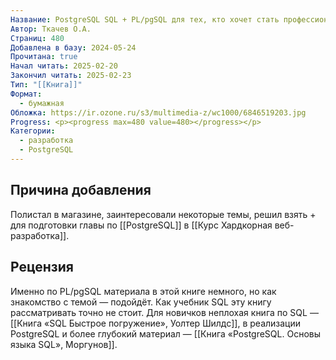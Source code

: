 ```yaml
---
Название: PostgreSQL SQL + PL/pgSQL для тех, кто хочет стать профессионалом.
Автор: Ткачев О.А.
Страниц: 480
Добавлена в базу: 2024-05-24
Прочитана: true
Начал читать: 2025-02-20
Закончил читать: 2025-02-23
Тип: "[[Книга]]"
Формат:
  - бумажная
Обложка: https://ir.ozone.ru/s3/multimedia-z/wc1000/6846519203.jpg
Progress: <p><progress max=480 value=480></progress></p>
Категории:
  - разработка
  - PostgreSQL
---
```

## Причина добавления

Полистал в магазине, заинтересовали некоторые темы, решил взять + для подготовки главы по [[PostgreSQL]] в [[Курс Хардкорная веб-разработка]].

## Рецензия

Именно по PL/pgSQL материала в этой книге немного, но как знакомство с темой — подойдёт. Как учебник SQL эту книгу рассматривать точно не стоит. Для новичков неплохая книга по SQL — [[Книга «SQL Быстрое погружение», Уолтер Шилдс]], в реализации PostgreSQL и более глубокий материал — [[Книга «PostgreSQL. Основы языка SQL», Моргунов]].
